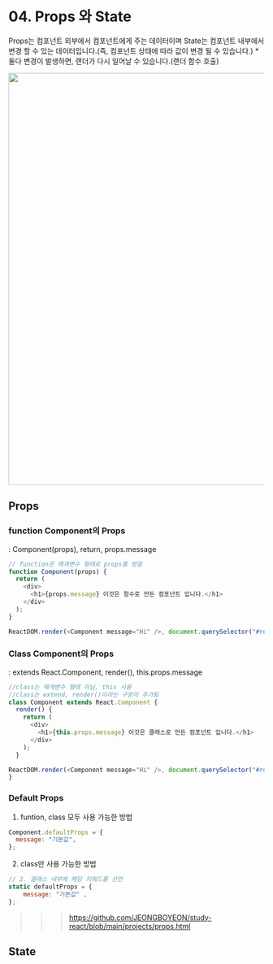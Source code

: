 # 04. Props 와 State

Props는 컴포넌트 외부에서 컴포넌트에게 주는 데이터이며
State는 컴포넌트 내부에서 변경 할 수 있는 데이터입니다.(즉, 컴포넌트 상태에 따라 값이 변경 될 수 있습니다.) \*둘다 변경이 발생하면, 랜더가 다시 일어날 수 있습니다.(랜더 함수 호출)

<img width="811" src="https://user-images.githubusercontent.com/32887635/197555870-c93aeb4d-95bd-4f0a-be77-7ae7d69ecd33.png">

## Props

### function Component의 Props

: Component(props), return, props.message

```javascript
// function은 매개변수 형태로 props를 받음
function Component(props) {
  return (
    <div>
      <h1>{props.message} 이것은 함수로 만든 컴포넌트 입니다.</h1>
    </div>
  );
}

ReactDOM.render(<Component message="Hi" />, document.querySelector("#root"));
```

### Class Component의 Props

: extends React.Component, render(), this.props.message

```javascript
//class는 매개변수 형태 아님, this 사용
//class는 extend, render()이라는 구문이 추가됨
class Component extends React.Component {
  render() {
    return (
      <div>
        <h1>{this.props.message} 이것은 클래스로 만든 컴포넌트 입니다.</h1>
      </div>
    );
  }

ReactDOM.render(<Component message="Hi" />, document.querySelector("#root"));
}
```

### Default Props

1. funtion, class 모두 사용 가능한 방법

```javascript
Component.defaultProps = {
  message: "기본값",
};
```

2. class만 사용 가능한 방법

```javascript
// 2. 클래스 내부에 해당 키워드를 선언
static defaultProps = {
    message: "기본값" ,
};
```

> > > https://github.com/JEONGBOYEON/study-react/blob/main/projects/props.html

## State
